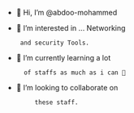 - 👋 Hi, I’m @abdoo-mohammed

- 👀 I’m interested in ... Networking

       and security Tools.

- 🌱 I’m currently learning a lot 

        of staffs as much as i can 💜

- 💞️ I’m looking to collaborate on

           these staff.

